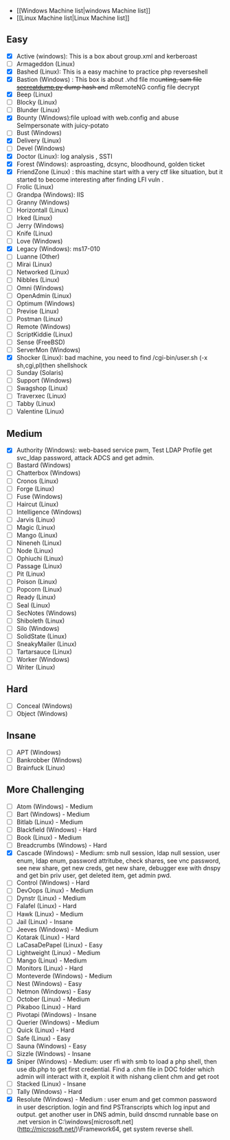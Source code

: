 - [[Windows Machine list|windows Machine list]]
- [[Linux Machine list|Linux Machine list]]
## Easy

- [x]  Active (windows): This is a box about group.xml and kerberoast
- [ ]  Armageddon (Linux)
- [x]  Bashed (Linux):  This is a easy machine to practice php reverseshell
- [x]  Bastion (Windows) :  This box is about .vhd file mou~~nting, sam file [secreatdump.py](http://secreatdump.py) dump hash an~~d mRemoteNG config file decrypt
- [x]  Beep (Linux)
- [ ]  Blocky (Linux)
- [ ]  Blunder (Linux)
- [x]  Bounty (Windows):file upload with web.config and abuse SeImpersonate with juicy-potato
- [ ]  Bust (Windows)
- [x]  Delivery (Linux)
- [ ]  Devel (Windows)
- [x]  Doctor (Linux): log analysis , SSTI
- [x]  Forest (Windows): asproasting, dcsync, bloodhound, golden ticket
- [x]  FriendZone (Linux) : this machine start with a very ctf like situation, but it started to become interesting after finding LFI vuln .
- [ ]  Frolic (Linux)
- [ ]  Grandpa (Windows): IIS
- [ ]  Granny (Windows)
- [ ]  Horizontall (Linux)
- [ ]  Irked (Linux)
- [ ]  Jerry (Windows)
- [ ]  Knife (Linux)
- [ ]  Love (Windows)
- [x]  Legacy (Windows): ms17-010
- [ ]  Luanne (Other)
- [ ]  Mirai (Linux)
- [ ]  Networked (Linux)
- [ ]  Nibbles (Linux)
- [ ]  Omni (Windows)
- [ ]  OpenAdmin (Linux)
- [ ]  Optimum (Windows)
- [ ]  Previse (Linux)
- [ ]  Postman (Linux)
- [ ]  Remote (Windows)
- [ ]  ScriptKiddie (Linux)
- [ ]  Sense (FreeBSD)
- [ ]  ServerMon (Windows)
- [x]  Shocker (Linux): bad machine, you need to find /cgi-bin/user.sh (-x sh,cgi,pl)then shellshock
- [ ]  Sunday (Solaris)
- [ ]  Support (Windows)
- [ ]  Swagshop (Linux)
- [ ]  Traverxec (Linux)
- [ ]  Tabby (Linux)
- [ ]  Valentine (Linux)

## Medium

- [x]  Authority (Windows): web-based service pwm, Test LDAP Profile get svc_ldap password, attack ADCS and get admin.
- [ ]  Bastard (Windows)
- [ ]  Chatterbox (Windows)
- [ ]  Cronos (Linux)
- [ ]  Forge (Linux)
- [ ]  Fuse (Windows)
- [ ]  Haircut (Linux)
- [ ]  Intelligence (Windows)
- [ ]  Jarvis (Linux)
- [ ]  Magic (Linux)
- [ ]  Mango (Linux)
- [ ]  Nineneh (Linux)
- [ ]  Node (Linux)
- [ ]  Ophiuchi (Linux)
- [ ]  Passage (Linux)
- [ ]  Pit (Linux)
- [ ]  Poison (Linux)
- [ ]  Popcorn (Linux)
- [ ]  Ready (Linux)
- [ ]  Seal (Linux)
- [ ]  SecNotes (Windows)
- [ ]  Shiboleth (Linux)
- [ ]  Silo (Windows)
- [ ]  SolidState (Linux)
- [ ]  SneakyMailer (Linux)
- [ ]  Tartarsauce (Linux)
- [ ]  Worker (Windows)
- [ ]  Writer (Linux)

## Hard

- [ ]  Conceal (Windows)
- [ ]  Object (Windows)

## Insane

- [ ]  APT (Windows)
- [ ]  Bankrobber (Windows)
- [ ]  Brainfuck (Linux)

## More Challenging

- [ ]  Atom (Windows) - Medium
- [ ]  Bart (Windows) - Medium
- [ ]  Bitlab (Linux) - Medium
- [ ]  Blackfield (Windows) - Hard
- [ ]  Book (Linux) - Medium
- [ ]  Breadcrumbs (Windows) - Hard
- [x]  Cascade (Windows) - Medium: smb null session, ldap null session, user enum, ldap enum, password attritube, check shares, see vnc password, see new share, get new creds, get new share, debugger exe with dnspy and get bin priv user, get deleted item, get admin pwd.
- [ ]  Control (Windows) - Hard
- [ ]  DevOops (Linux) - Medium
- [ ]  Dynstr (Linux) - Medium
- [ ]  Falafel (Linux) - Hard
- [ ]  Hawk (Linux) - Medium
- [ ]  Jail (Linux) - Insane
- [ ]  Jeeves (Windows) - Medium
- [ ]  Kotarak (Linux) - Hard
- [ ]  LaCasaDePapel (Linux) - Easy
- [ ]  Lightweight (Linux) - Medium
- [ ]  Mango (Linux) - Medium
- [ ]  Monitors (Linux) - Hard
- [ ]  Monteverde (Windows) - Medium
- [ ]  Nest (Windows) - Easy
- [ ]  Netmon (Windows) - Easy
- [ ]  October (Linux) - Medium
- [ ]  Pikaboo (Linux) - Hard
- [ ]  Pivotapi (Windows) - Insane
- [ ]  Querier (Windows) - Medium
- [ ]  Quick (Linux) - Hard
- [ ]  Safe (Linux) - Easy
- [ ]  Sauna (Windows) - Easy
- [ ]  Sizzle (Windows) - Insane
- [x]  Sniper (Windows) - Medium:  user rfi with smb to load a php shell, then use db.php to get first credential. Find a .chm file in DOC folder which admin will interact with it, exploit it with nishang client chm and get root
- [ ]  Stacked (Linux) - Insane
- [ ]  Tally (Windows) - Hard
- [x]  Resolute (Windows) - Medium : user enum and get common password in user description. login and find PSTranscripts which log input and output. get another user in DNS admin, build dnscmd runnable base on .net version in C:\windows\[microsoft.net](http://microsoft.net/)\Framework64, get system reverse shell.